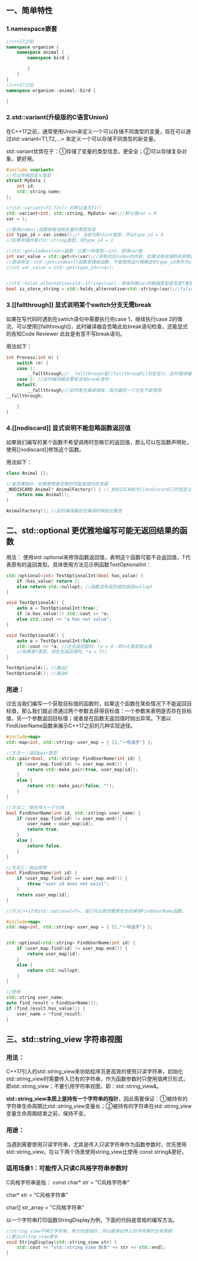 ## 一、简单特性
### 1.namespace嵌套
```cpp
//c++17之前
namespace organism {
    namespace animal {
        namespace bird {

        }
    }
}
//c++17之后
namespace organism::animal::bird {

}
```

### 2.std::variant(升级版的C语言Union)
在C++17之前，通常使用Union来定义一个可以存储不同类型的变量，现在可以通过std::variant<T1,T2,...> 来定义一个可以存储不同类型的新变量。

std::variant优势在于：①存储了变量的类型信息，更安全；②可以存储复杂对象，更好用。

```cpp
#include <variant>
//可以存储自定义类型
struct MyData {
    int id;
    std::string name;
};

//std::variant<T1,T2>() 的默认值为T1()
std::variant<int, std::string, MyData> var;//默认值var = 0
var = 1;

//使用index()函数获取当前变量的类型信息
int type_id = var.index();// 当前为默认int类型，所以type_id = 0
//如果存储的是std::string类型，则type_id = 1

//std::get<index>(var>函数：以第一种类型——int，获得var值
int var_value = std::get<0>(var);//获取对应index的内容，如果没有存储的非获取的类型，有可能报错
//错误用法：std::get<index>()函数是模板函数，不能使用运行期确定的type_id来作为index
//int var_value = std::get<type_id>(var);


//std::holds_alternative<std::string>(var)：用来判断var的数据类型是否是T类型
bool is_store_string = std::holds_alternative<std::string>(var);//false
```

### 3.[[fallthrough]] 显式说明某个switch分支无需break
如果在写代码时遇到在swtich语句中需要执行完case 1，继续执行case 2的情况，可以使用[[fallthrough]]，此时编译器会忽略此处break语句检查，还能显式的告知Code Reviewer 此处是有意不写break语句。

用法如下：
```cpp
int Process(int n) {
    switch (n) {
    case 1:
        __fallthrough;//__fallthrough是[[fallthrough]]的宏定义，此时编译器不会警告没有break语句
    case 2: //此时编译器会警告没有break语句
    default:
        __fallthrough;//此时发生编译错误，因为最后一个分支不能使用
__fallthrough;

    }
}
```

### 4.[[nodiscard]] 显式说明不能忽略函数返回值
如果我们编写的某个函数不希望调用时忽略它的返回值，那么可以在函数声明处，使用[[nodiscard]]修饰这个函数。

用法如下：
```cpp
class Animal {};

//返货裸指针，如果使用者忽略则可能造成内存泄漏
_NODISCARD Animal* AnimalFactory() { //_NODISCARD为[[nodiscard]]的宏定义
    return new Animal();
}

AnimalFactory(); //此时编译器会在编译时候给出警告
```

## 二、std::optional 更优雅地编写可能无返回结果的函数
用法：
使用std::optional<T>来修饰函数返回值，表明这个函数可能不会返回值，T代表原有的返回类型。具体使用方法见示例函数TestOptionalInt：

```cpp
std::optional<int> TestOptionalInt(bool has_value) {
    if (has_value) return 2;
    else return std::nullopt; //函数没有返回值时返回nullopt
}

void TestOptionalA() {
    auto a = TestOptionalInt(true);
    if (a.has_value()) std::cout << *a;
    else std::cout << "a has not value";
}

void TestOptionalB() {
    auto a = TestOptionalInt(false);
    std::cout << *a; //在无返回值时，*a = 0；即int类型默认值
    //如果是T类型，则在无返回值时，*a = T()
}

TestOptionalA(); //输出2
TestOptionalB(); //输出0
```
### 用途：

过去当我们编写一个获取目标值的函数时，如果这个函数在某些情况下不能返回目标值，那么我们就必须通过两个参数去获得目标值：一个参数来表明是否存在目标值，另一个参数返回目标值；或者是在函数无返回值时抛出异常。下面以FindUserName函数来展示C++17之前的几种实现途径。
```cpp
#include<map>
std::map<int, std::string> user_map = { {1,"一号选手"} };

//方法一：返回pair类型
std::pair<bool, std::string> FindUserName(int id) {
    if (user_map.find(id) != user_map.end()) {
        return std::make_pair(true, user_map[id]);
    }
    else {
        return std::make_pair(false, "");
    }
}

//方法二：额外传入一个引用
bool FindUserName(int id, std::string& user_name) {
    if (user_map.find(id) != user_map.end()) {
        user_name = user_map[id];
        return true;
    }
    else {
        return false;
    }
}

//方法三：抛出异常
bool FindUserName(int id) {
    if (user_map.find(id) == user_map.end()) {
        throw "user id does not exist";
    }
    return user_map[id];
}

//引入C++17的std::optional<T>，我们可以更优雅更安全的编写FindUserName函数。

#include<map>
std::map<int, std::string> user_map = { {1,"一号选手"} };


std::optional<std::string> FindUserName(int id) {
    if (user_map.find(id) != user_map.end()) {
        return user_map[id];
    }
    else {
        return std::nullopt;
    }
}

//使用
std::string user_name;
auto find_result = FindUserName(1);
if (find_result.has_value()) {
    user_name = *find_result;
}
```
    
## 三、std::string_view 字符串视图
### 用法：
C++17引入的std::string_view来协助程序员更高效的使用只读字符串，初始化std::string_view时需要传入已有的字符串。作为函数参数时只使用值拷贝形式，即std::string_view；不要引用字符串视图，即：std::string_view&。

**std::string_view本质上是持有一个字符串的指针**，因此需要保证：①被持有的字符串生命周期比std::string_view变量长；②被持有的字符串在std::string_view变量生命周期结束之前，保持不变。
    
### 用途：
当遇到需要使用只读字符串，尤其是传入只读字符串作为函数参数时，优先使用std::string_view。在以下两个场景使用string_view比使用 const string&更好。

### 适用场景1：可能传入只读C风格字符串参数时
C风格字符串是指： const char* str = "C风格字符串"

char* str = "C风格字符串"

char[] str_array = "C风格字符串"

以一个字符串打印函数StringDisplay为例，下面的代码是常规的编写方法。

```cpp
//string_view不拷贝字符串，拷贝的是指针，所以要保证传入的字符串的生命周期
//要比string_view更长
void StringDisplay(std::string_view str) {
    std::cout << "std::string view 版本" << str << std::endl;
}
    
    

